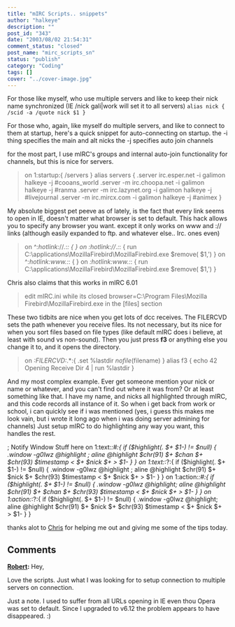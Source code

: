 ```yaml
---
title: "mIRC Scripts.. snippets"
author: "halkeye"
description: ""
post_id: "343"
date: "2003/08/02 21:54:31"
comment_status: "closed"
post_name: "mirc_scripts_sn"
status: "publish"
category: "Coding"
tags: []
cover: "../cover-image.jpg"
---
```


For those like myself, who use multiple servers and like to keep their nick name synchronized (IE /nick gali|work will set it to all servers)
`alias nick { /scid -a /quote nick $1 }`

For those who, again, like myself do multiple servers, and like to connect to them at startup, here's a quick snippet for auto-connecting on startup.
the -i thing specifies the main and alt nicks
the -j specifies auto join channels

for the most part, I use mIRC's groups and internal auto-join functionality for channels, but this is nice for servers.


> on 1:startup:{ /servers }
alias servers {
 .server irc.esper.net -i galimon halkeye -j #cooans_world
 .server -m irc.choopa.net -i galimon halkeye -j #ranma
 .server -m irc.lazynet.org -i galimon halkeye -j #livejournal
 .server -m irc.mircx.com -i galimon halkeye -j #animex
}




My absolute biggest pet peeve as of lately, is the fact that every link seems to open in IE, doesn't matter what browser is set to default. This hack allows you to specify any browser you want. except it only works on www and :// links (although easily expanded to ftp. and whatever else.. Irc. ones even)


> on ^*:hotlink:*//*.*:*: { }
on *:hotlink:*//*.*:*: { run C:\applications\MozillaFirebird\MozillaFirebird.exe $remove( $1,') }
on ^*:hotlink:*www.*:*: { }
on *:hotlink:*www.*:*: { run C:\applications\MozillaFirebird\MozillaFirebird.exe $remove( $1,') }




Chris also claims that this works in mIRC 6.01


> edit mIRC.ini while its closed
browser=C:\Program Files\Mozilla Firebird\MozillaFirebird.exe
in the [files] section




These two tidbits are nice when you get lots of dcc receives. The FILERCVD sets the path whenever you receive files. Its not necessary, but its nice for when you sort files based on file types (like default mIRC does i believe, at least with sound vs non-sound).
Then you just press **f3** or anything else you change it to, and it opens the directory.


> on *:FILERCVD:*.*:{ .set %lastdir $nofile($filename) }
alias f3 { echo 42 Opening Receive Dir 4 | run %lastdir }




And my most complex example. Ever get someone mention your nick or name or whatever, and you can't find out where it was from? Or at least something like that.
I have my name, and nicks all highlighted through mIRC, and this code records all instance of it. So when i get back from work or school, i can quickly see if i was mentioned (yes, i guess this makes me look vain, but i wrote it long ago when i was doing server admining for channels)
Just setup mIRC to do highlighting any way you want, this handles the rest.


> 
; Notify Window Stuff here
on 1:text:*:#:{ if ($highlight(. $+ $1-) != $null) { .window -g0lwz @highlight ; aline @highlight $chr(91) $+ $chan $+ $chr(93) $timestamp < $+ $nick $+ > $1- } }
on 1:text:*:?:{ if ($highlight(. $+ $1-) != $null) { .window -g0lwz @highlight ; aline @highlight $chr(91) $+ $nick $+ $chr(93) $timestamp < $+ $nick $+ > $1- } }
on 1:action:*:#:{ if ($highlight(. $+ $1-) != $null) { .window -g0lwz @highlight; aline @highlight $chr(91) $+ $chan $+ $chr(93) $timestamp < $+ $nick $+ > $1- } }
on 1:action:*:?:{ if ($highlight(. $+ $1-) != $null) { .window -g0lwz @highlight; aline @highlight $chr(91) $+ $nick $+ $chr(93) $timestamp < $+ $nick $+ > $1- } }



thanks alot to [Chris](https://www.gushue.net/) for helping me out and giving me some of the tips today.

## Comments

**[Robert](#18 "2003-12-26 01:50:02"):** Hey,

Love the scripts. Just what I was looking for to setup connection to multiple servers on connection.

Just a note. I used to suffer from all URLs opening in IE even thou Opera was set to default. Since I upgraded to v6.12 the problem appears to have disappeared. :)

